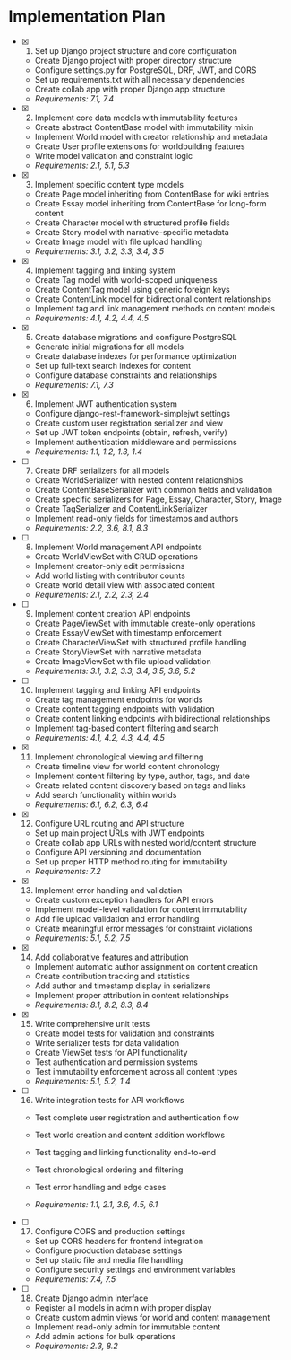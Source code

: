 # Implementation Plan

- [x] 1. Set up Django project structure and core configuration










  - Create Django project with proper directory structure
  - Configure settings.py for PostgreSQL, DRF, JWT, and CORS
  - Set up requirements.txt with all necessary dependencies
  - Create collab app with proper Django app structure
  - _Requirements: 7.1, 7.4_

- [x] 2. Implement core data models with immutability features





  - Create abstract ContentBase model with immutability mixin
  - Implement World model with creator relationship and metadata
  - Create User profile extensions for worldbuilding features
  - Write model validation and constraint logic
  - _Requirements: 2.1, 5.1, 5.3_

- [x] 3. Implement specific content type models




  - Create Page model inheriting from ContentBase for wiki entries
  - Create Essay model inheriting from ContentBase for long-form content
  - Create Character model with structured profile fields
  - Create Story model with narrative-specific metadata
  - Create Image model with file upload handling
  - _Requirements: 3.1, 3.2, 3.3, 3.4, 3.5_

- [x] 4. Implement tagging and linking system








  - Create Tag model with world-scoped uniqueness
  - Create ContentTag model using generic foreign keys
  - Create ContentLink model for bidirectional content relationships
  - Implement tag and link management methods on content models
  - _Requirements: 4.1, 4.2, 4.4, 4.5_

- [x] 5. Create database migrations and configure PostgreSQL


  - Generate initial migrations for all models
  - Create database indexes for performance optimization
  - Set up full-text search indexes for content
  - Configure database constraints and relationships
  - _Requirements: 7.1, 7.3_

- [x] 6. Implement JWT authentication system












  - Configure django-rest-framework-simplejwt settings
  - Create custom user registration serializer and view
  - Set up JWT token endpoints (obtain, refresh, verify)
  - Implement authentication middleware and permissions
  - _Requirements: 1.1, 1.2, 1.3, 1.4_

- [ ] 7. Create DRF serializers for all models







  - Create WorldSerializer with nested content relationships
  - Create ContentBaseSerializer with common fields and validation
  - Create specific serializers for Page, Essay, Character, Story, Image
  - Create TagSerializer and ContentLinkSerializer
  - Implement read-only fields for timestamps and authors
  - _Requirements: 2.2, 3.6, 8.1, 8.3_

- [ ] 8. Implement World management API endpoints





  - Create WorldViewSet with CRUD operations
  - Implement creator-only edit permissions
  - Add world listing with contributor counts
  - Create world detail view with associated content
  - _Requirements: 2.1, 2.2, 2.3, 2.4_


- [ ] 9. Implement content creation API endpoints




  - Create PageViewSet with immutable create-only operations
  - Create EssayViewSet with timestamp enforcement
  - Create CharacterViewSet with structured profile handling
  - Create StoryViewSet with narrative metadata
  - Create ImageViewSet with file upload validation
  - _Requirements: 3.1, 3.2, 3.3, 3.4, 3.5, 3.6, 5.2_



- [ ] 10. Implement tagging and linking API endpoints

  - Create tag management endpoints for worlds
  - Create content tagging endpoints with validation
  - Create content linking endpoints with bidirectional relationships
  - Implement tag-based content filtering and search
  - _Requirements: 4.1, 4.2, 4.3, 4.4, 4.5_

- [x] 11. Implement chronological viewing and filtering


  - Create timeline view for world content chronology
  - Implement content filtering by type, author, tags, and date
  - Create related content discovery based on tags and links
  - Add search functionality within worlds
  - _Requirements: 6.1, 6.2, 6.3, 6.4_


- [x] 12. Configure URL routing and API structure

  - Set up main project URLs with JWT endpoints
  - Create collab app URLs with nested world/content structure
  - Configure API versioning and documentation
  - Set up proper HTTP method routing for immutability
  - _Requirements: 7.2_

- [x] 13. Implement error handling and validation







  - Create custom exception handlers for API errors
  - Implement model-level validation for content immutability
  - Add file upload validation and error handling
  - Create meaningful error messages for constraint violations
  - _Requirements: 5.1, 5.2, 7.5_

- [x] 14. Add collaborative features and attribution




  - Implement automatic author assignment on content creation
  - Create contribution tracking and statistics
  - Add author and timestamp display in serializers
  - Implement proper attribution in content relationships
  - _Requirements: 8.1, 8.2, 8.3, 8.4_

- [x] 15. Write comprehensive unit tests







  - Create model tests for validation and constraints
  - Write serializer tests for data validation
  - Create ViewSet tests for API functionality
  - Test authentication and permission systems
  - Test immutability enforcement across all content types
  - _Requirements: 5.1, 5.2, 1.4_







- [ ] 16. Write integration tests for API workflows
  - Test complete user registration and authentication flow
  - Test world creation and content addition workflows
  - Test tagging and linking functionality end-to-end
  - Test chronological ordering and filtering


  - Test error handling and edge cases
  - _Requirements: 1.1, 2.1, 3.6, 4.5, 6.1_

- [ ] 17. Configure CORS and production settings
  - Set up CORS headers for frontend integration
  - Configure production database settings
  - Set up static file and media file handling
  - Configure security settings and environment variables
  - _Requirements: 7.4, 7.5_

- [ ] 18. Create Django admin interface
  - Register all models in admin with proper display
  - Create custom admin views for world and content management
  - Implement read-only admin for immutable content
  - Add admin actions for bulk operations
  - _Requirements: 2.3, 8.2_